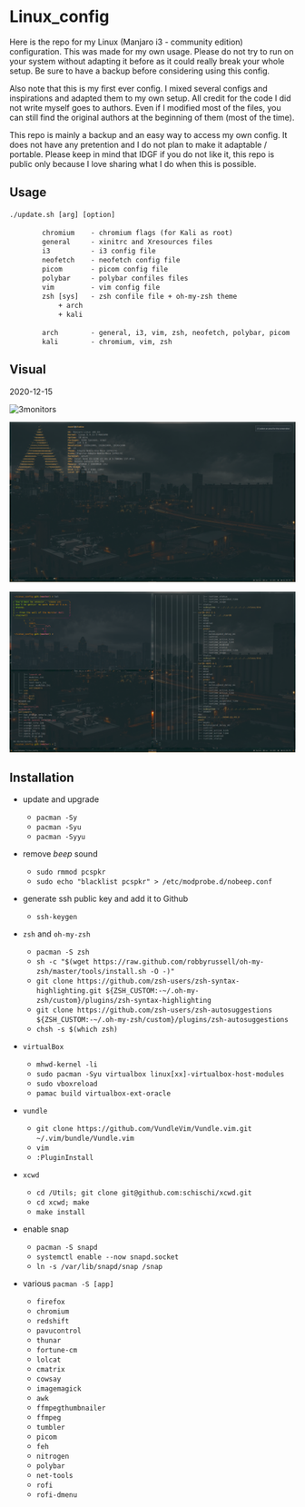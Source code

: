 # Linux\_config

Here is the repo for my Linux (Manjaro i3 - community edition) configuration. This was made for my own usage. Please do not try to run on your system without adapting it before as it could really break your whole setup. Be sure to have a backup before considering using this config.

Also note that this is my first ever config. I mixed several configs and inspirations and adapted them to my own setup. All credit for the code I did not write myself goes to authors. Even if I modified most of the files, you can still find the original authors at the beginning of them (most of the time).

This repo is mainly a backup and an easy way to access my own config. It does not have any pretention and I do not plan to make it adaptable / portable. Please keep in mind that IDGF if you do not like it, this repo is public only because I love sharing what I do when this is possible.

## Usage

```
./update.sh [arg] [option]

        chromium    - chromium flags (for Kali as root)
        general     - xinitrc and Xresources files
        i3          - i3 config file
        neofetch    - neofetch config file
        picom       - picom config file
        polybar     - polybar confiles files
        vim         - vim config file
        zsh [sys]   - zsh confile file + oh-my-zsh theme
            + arch
            + kali

        arch        - general, i3, vim, zsh, neofetch, polybar, picom
        kali        - chromium, vim, zsh
```

## Visual

2020-12-15

![3monitors](visual/3monitors.png)

![img1](visual/img1.png)

![img2](visual/img2.png)

## Installation

- update and upgrade
    * `pacman -Sy`
    * `pacman -Syu`
    * `pacman -Syyu`

- remove *beep* sound
    * `sudo rmmod pcspkr`
    * `sudo echo "blacklist pcspkr" > /etc/modprobe.d/nobeep.conf`

- generate ssh public key and add it to Github
    * `ssh-keygen`

- `zsh` and `oh-my-zsh`
    * `pacman -S zsh`
    * `sh -c "$(wget https://raw.github.com/robbyrussell/oh-my-zsh/master/tools/install.sh -O -)"`
    * `git clone https://github.com/zsh-users/zsh-syntax-highlighting.git ${ZSH_CUSTOM:-~/.oh-my-zsh/custom}/plugins/zsh-syntax-highlighting`
    * `git clone https://github.com/zsh-users/zsh-autosuggestions ${ZSH_CUSTOM:-~/.oh-my-zsh/custom}/plugins/zsh-autosuggestions`
    * `chsh -s $(which zsh)`

- `virtualBox`
    * `mhwd-kernel -li`
    * `sudo pacman -Syu virtualbox linux[xx]-virtualbox-host-modules`
    * `sudo vboxreload`
    * `pamac build virtualbox-ext-oracle`

- `vundle`
    * `git clone https://github.com/VundleVim/Vundle.vim.git ~/.vim/bundle/Vundle.vim`
    * `vim`
    * `:PluginInstall`

- `xcwd`
    * `cd /Utils; git clone git@github.com:schischi/xcwd.git`
    * `cd xcwd; make`
    * `make install`

- enable snap
    * `pacman -S snapd`
    * `systemctl enable --now snapd.socket`
    * `ln -s /var/lib/snapd/snap /snap`

- various `pacman -S [app]`
    * `firefox`
    * `chromium`
    * `redshift`
    * `pavucontrol`
    * `thunar`
    * `fortune-cm`
    * `lolcat`
    * `cmatrix`
    * `cowsay`
    * `imagemagick`
    * `awk`
    * `ffmpegthumbnailer`
    * `ffmpeg`
    * `tumbler`
    * `picom`
    * `feh`
    * `nitrogen`
    * `polybar`
    * `net-tools`
    * `rofi`
    * `rofi-dmenu`
